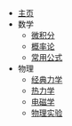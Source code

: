 <!-- docs/_sidebar.md -->

* [主页](./README.md)
* 数学
    * [微积分](./math/calculus.md)
    * [概率论](./math/probability_theory.md)
    * [常用公式](./math/theory.md)
* 物理
    * [经典力学](./phy/ch1.md)
    * [热力学](./phy/ch2.md)
    * [电磁学](./phy/ch3.md)
    * [物理实验](./phy/experiment_basetheory.md)